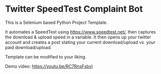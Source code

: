 # Twitter SpeedTest Complaint Bot

This is a Selenium based Python Project Template.

It automates a SpeedTest using https://www.speedtest.net/, then captures the download & upload speed in a variable.
It then opens up your twitter account and creates a post stating your current download/upload vs. your paid download/upload.

Template can be modified to your liking.

Demo video: https://youtu.be/RC7RnsFsbvI
